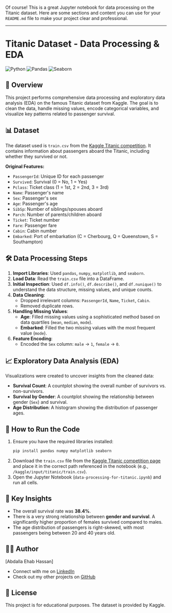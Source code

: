 Of course! This is a great Jupyter notebook for data processing on the Titanic dataset. Here are some sections and content you can use for your `README.md` file to make your project clear and professional.

---

# Titanic Dataset - Data Processing & EDA

![Python](https://img.shields.io/badge/Python-3.11-blue.svg)
![Pandas](https://img.shields.io/badge/Pandas-2.2.3-red.svg)
![Seaborn](https://img.shields.io/badge/Visualization-Seaborn-green.svg)

## 📖 Overview

This project performs comprehensive data processing and exploratory data analysis (EDA) on the famous Titanic dataset from Kaggle. The goal is to clean the data, handle missing values, encode categorical variables, and visualize key patterns related to passenger survival.

## 📊 Dataset

The dataset used is `train.csv` from the [Kaggle Titanic competition](https://www.kaggle.com/c/titanic). It contains information about passengers aboard the Titanic, including whether they survived or not.

**Original Features:**
- `PassengerId`: Unique ID for each passenger
- `Survived`: Survival (0 = No, 1 = Yes)
- `Pclass`: Ticket class (1 = 1st, 2 = 2nd, 3 = 3rd)
- `Name`: Passenger's name
- `Sex`: Passenger's sex
- `Age`: Passenger's age
- `SibSp`: Number of siblings/spouses aboard
- `Parch`: Number of parents/children aboard
- `Ticket`: Ticket number
- `Fare`: Passenger fare
- `Cabin`: Cabin number
- `Embarked`: Port of embarkation (C = Cherbourg, Q = Queenstown, S = Southampton)

## 🛠️ Data Processing Steps

1.  **Import Libraries**: Used `pandas`, `numpy`, `matplotlib`, and `seaborn`.
2.  **Load Data**: Read the `train.csv` file into a DataFrame.
3.  **Initial Inspection**: Used `df.info()`, `df.describe()`, and `df.nunique()` to understand the data structure, missing values, and unique counts.
4.  **Data Cleaning**:
    - Dropped irrelevant columns: `PassengerId`, `Name`, `Ticket`, `Cabin`.
    - Removed duplicate rows.
5.  **Handling Missing Values**:
    - **Age**: Filled missing values using a sophisticated method based on data quartiles (`mean`, `median`, `mode`).
    - **Embarked**: Filled the two missing values with the most frequent value (`mode`).
6.  **Feature Encoding**:
    - Encoded the `Sex` column: `male` -> `1`, `female` -> `0`.

## 📈 Exploratory Data Analysis (EDA)

Visualizations were created to uncover insights from the cleaned data:

-   **Survival Count**: A countplot showing the overall number of survivors vs. non-survivors.
-   **Survival by Gender**: A countplot showing the relationship between gender (`Sex`) and survival.
-   **Age Distribution**: A histogram showing the distribution of passenger ages.

## 🚀 How to Run the Code

1.  Ensure you have the required libraries installed:
    ```bash
    pip install pandas numpy matplotlib seaborn
    ```
2.  Download the `train.csv` file from the [Kaggle Titanic competition page](https://www.kaggle.com/c/titanic/data) and place it in the correct path referenced in the notebook (e.g., `/kaggle/input/titanic/train.csv`).
3.  Open the Jupyter Notebook (`data-processing-for-titanic.ipynb`) and run all cells.

## 🔮 Key Insights

-   The overall survival rate was **38.4%**.
-   There is a very strong relationship between **gender and survival**. A significantly higher proportion of females survived compared to males.
-   The age distribution of passengers is right-skewed, with most passengers being between 20 and 40 years old.


## 👨‍💻 Author

[Abdalla Ehab Hassan]
- Connect with me on [LinkedIn](https://www.linkedin.com/in/yourprofile/)
- Check out my other projects on [GitHub](https://github.com/yourusername)

## 📝 License

This project is for educational purposes. The dataset is provided by Kaggle.
